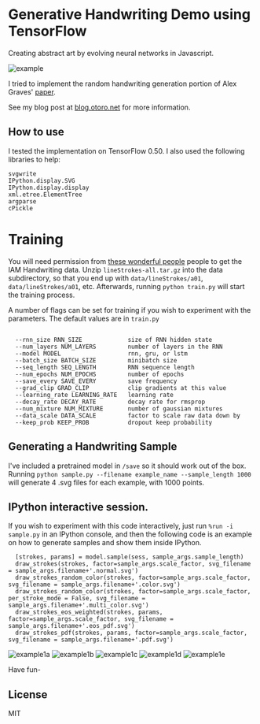 
# Generative Handwriting Demo using TensorFlow

Creating abstract art by evolving neural networks in Javascript.

![example](https://raw.githubusercontent.com/hardmaru/write-rnn-tensorflow/master/example.svg)

I tried to implement the random handwriting generation portion of Alex Graves' [paper](http://arxiv.org/abs/1308.0850).

See my blog post at [blog.otoro.net](http://blog.otoro.net/2015/12/12/handwriting-generation-demo-in-tensorflow) for more information.

## How to use

I tested the implementation on TensorFlow 0.50.  I also used the following libraries to help:

```
svgwrite
IPython.display.SVG
IPython.display.display
xml.etree.ElementTree
argparse
cPickle
```

# Training

You will need permission from [these wonderful people](http://www.iam.unibe.ch/fki/databases/iam-handwriting-database) people to get the IAM Handwriting data.  Unzip `lineStrokes-all.tar.gz` into the data subdirectory, so that you end up with `data/lineStrokes/a01`, `data/lineStrokes/a01`, etc.  Afterwards, running `python train.py` will start the training process.

A number of flags can be set for training if you wish to experiment with the parameters.  The default values are in `train.py`

```

  --rnn_size RNN_SIZE             size of RNN hidden state
  --num_layers NUM_LAYERS         number of layers in the RNN
  --model MODEL                   rnn, gru, or lstm
  --batch_size BATCH_SIZE         minibatch size
  --seq_length SEQ_LENGTH         RNN sequence length
  --num_epochs NUM_EPOCHS         number of epochs
  --save_every SAVE_EVERY         save frequency
  --grad_clip GRAD_CLIP           clip gradients at this value
  --learning_rate LEARNING_RATE   learning rate
  --decay_rate DECAY_RATE         decay rate for rmsprop
  --num_mixture NUM_MIXTURE       number of gaussian mixtures
  --data_scale DATA_SCALE         factor to scale raw data down by
  --keep_prob KEEP_PROB           dropout keep probability
```

## Generating a Handwriting Sample

I've included a pretrained model in `/save` so it should work out of the box.  Running `python sample.py --filename example_name --sample_length 1000` will generate 4 .svg files for each example, with 1000 points.

## IPython interactive session.

If you wish to experiment with this code interactively, just run `%run -i sample.py` in an IPython console, and then the following code is an example on how to generate samples and show them inside IPython.

```
  [strokes, params] = model.sample(sess, sample_args.sample_length)
  draw_strokes(strokes, factor=sample_args.scale_factor, svg_filename = sample_args.filename+'.normal.svg')
  draw_strokes_random_color(strokes, factor=sample_args.scale_factor, svg_filename = sample_args.filename+'.color.svg')
  draw_strokes_random_color(strokes, factor=sample_args.scale_factor, per_stroke_mode = False, svg_filename = sample_args.filename+'.multi_color.svg')
  draw_strokes_eos_weighted(strokes, params, factor=sample_args.scale_factor, svg_filename = sample_args.filename+'.eos_pdf.svg')
  draw_strokes_pdf(strokes, params, factor=sample_args.scale_factor, svg_filename = sample_args.filename+'.pdf.svg')

```

![example1a](https://raw.githubusercontent.com/hardmaru/write-rnn-tensorflow/master/example1.normal.svg)
![example1b](https://raw.githubusercontent.com/hardmaru/write-rnn-tensorflow/master/example1.color.svg)
![example1c](https://raw.githubusercontent.com/hardmaru/write-rnn-tensorflow/master/example1.multi_color.svg)
![example1d](https://raw.githubusercontent.com/hardmaru/write-rnn-tensorflow/master/example1.eos_pdf.svg)
![example1e](https://raw.githubusercontent.com/hardmaru/write-rnn-tensorflow/master/example1.pdf.svg)

Have fun-

## License

MIT


